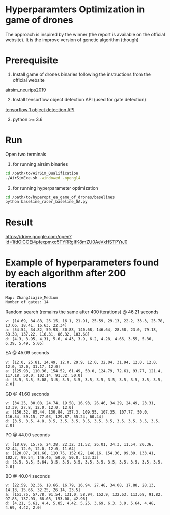 # Hyperparamters Optimization in game of drones
The approach is inspired by the winner (the report is available on the official website). It is the improve version of genetic algorithm (though)
# Prerequisite
1) Install game of drones binaries following the instructions from the official website

[airsim_neurips2019](https://github.com/microsoft/AirSim-NeurIPS2019-Drone-Racing)

2) Install tensorflow object detection API (used for gate detection)

[tensorflow 1 object detection API](https://github.com/tensorflow/models/blob/master/research/object_detection/g3doc/tf1.md)

3) python >= 3.6
# Run
Open two terminals
1) for running airsim binaries
``` bash
cd /path/to/AirSim_Qualification
./AirSimExe.sh -windowed -opengl4
```
2) for running hyperparameter optimization
``` bash
cd /path/to/hyperopt_ea_game_of_drones/baselines
python baseline_racer_baseline_GA.py
```
# Result
https://drive.google.com/open?id=1fdOiCOEi4pfexpmxc5TYRRgIfK8mZU0AeVxHSTPYrJ0

# Example of hyperparameters found by each algorithm after 200 iterations
```
Map: ZhangJiajie_Medium
Number of gates: 14
```
Random search (remains the same after 400 iterations) @ 46.21 seconds
```
v: [14.69, 34.88, 26.15, 16.1, 21.91, 25.59, 29.13, 22.2, 33.3, 25.78, 13.66, 18.41, 16.63, 22.34]
a: [54.54, 34.82, 59.93, 30.88, 140.68, 146.64, 28.58, 23.0, 79.18, 53.38, 137.22, 116.31, 86.32, 103.68]
d: [4.3, 3.95, 4.31, 5.6, 4.43, 3.9, 6.2, 4.28, 4.66, 3.55, 5.36, 6.39, 5.49, 5.05]
```

EA @ 45.09 seconds
```
v: [12.0, 25.81, 24.49, 12.0, 29.9, 12.0, 32.04, 31.94, 12.0, 12.0, 12.0, 12.0, 31.17, 12.0]
a: [125.93, 110.36, 154.52, 61.49, 50.0, 124.79, 72.61, 93.77, 121.4, 117.18, 50.0, 102.14, 91.32, 50.0]
d: [3.5, 3.5, 5.08, 3.5, 3.5, 3.5, 3.5, 3.5, 3.5, 3.5, 3.5, 3.5, 3.5, 2.0]
```

GD @ 41.60 seconds
```
v: [34.25, 30.08, 24.74, 19.58, 16.93, 26.46, 34.29, 24.49, 23.31, 13.39, 27.8, 12.0, 12.0, 12.0]
a: [156.32, 85.44, 130.84, 157.3, 109.55, 107.35, 107.77, 50.0, 116.54, 59.15, 77.03, 129.87, 55.24, 60.44]
d: [3.5, 3.5, 4.8, 3.5, 3.5, 3.5, 3.5, 3.5, 3.5, 3.5, 3.5, 3.5, 3.5, 2.0]
```

PO @ 44.00 seconds
```
v: [18.69, 15.76, 24.38, 22.32, 31.52, 26.01, 34.3, 11.54, 20.36, 32.44, 12.0, 12.0, 12.0, 11.64]
a: [120.07, 101.66, 110.75, 152.02, 146.16, 154.36, 99.39, 133.41, 102.7, 99.54, 146.46, 50.0, 50.0, 133.33]
d: [3.5, 3.5, 5.64, 3.5, 3.5, 3.5, 3.5, 3.5, 3.5, 3.5, 3.5, 3.5, 3.5, 2.0]
```

BO @ 40.04 seconds
```
v: [22.59, 32.36, 18.66, 16.79, 16.94, 27.48, 34.08, 17.88, 28.13, 14.13, 15.66, 32.25, 26.14, 23.5]
a: [151.75, 57.78, 91.54, 131.0, 58.94, 152.9, 132.63, 113.68, 91.82, 97.83, 137.93, 68.08, 153.08, 42.96]
d: [4.21, 5.61, 4.4, 5.85, 4.42, 5.25, 3.69, 6.3, 3.9, 5.64, 4.48, 4.69, 4.42, 2.0]
```



	
